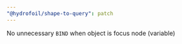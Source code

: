```yaml
---
"@hydrofoil/shape-to-query": patch
---
```


No unnecessary `BIND` when object is focus node (variable)
